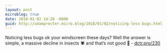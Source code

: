 ```yaml
---
layout: post
microblog: true
date: 2018-01-02 14:20 -0000
guid: http://adamprocter.micro.blog/2018/01/02/noticing-less-bugs.html
---
```

Noticing less bugs ok your windscreen these days? Well the answer is simple, a massive decline in insects 🕷 and that’s not good 🐞 - [dctr.pro/230](http://dctr.pro/230)
